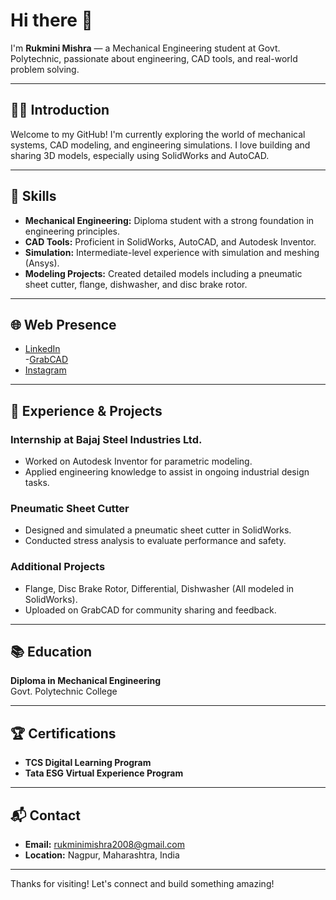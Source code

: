 # Hi there 👋  
I'm **Rukmini Mishra** — a Mechanical Engineering student at Govt. Polytechnic, passionate about engineering, CAD tools, and real-world problem solving.

---

## 👩‍💻 Introduction  
Welcome to my GitHub! I'm currently exploring the world of mechanical systems, CAD modeling, and engineering simulations. I love building and sharing 3D models, especially using SolidWorks and AutoCAD.

---

## 🔧 Skills  
- **Mechanical Engineering:** Diploma student with a strong foundation in engineering principles.  
- **CAD Tools:** Proficient in SolidWorks, AutoCAD, and Autodesk Inventor.  
- **Simulation:** Intermediate-level experience with simulation and meshing (Ansys).  
- **Modeling Projects:** Created detailed models including a pneumatic sheet cutter, flange, dishwasher, and disc brake rotor.

---

## 🌐 Web Presence  
- [LinkedIn](https://www.linkedin.com/in/rukmini2008)  
-[GrabCAD](https://grabcad.com/rukminimishra-1)  
- [Instagram](https://instagram.com/rukminimishra90)

---

## 🚀 Experience & Projects  
### Internship at Bajaj Steel Industries Ltd.  
- Worked on Autodesk Inventor for parametric modeling.  
- Applied engineering knowledge to assist in ongoing industrial design tasks.

### Pneumatic Sheet Cutter  
- Designed and simulated a pneumatic sheet cutter in SolidWorks.  
- Conducted stress analysis to evaluate performance and safety.  

### Additional Projects  
- Flange, Disc Brake Rotor, Differential, Dishwasher (All modeled in SolidWorks).  
- Uploaded on GrabCAD for community sharing and feedback.

---

## 📚 Education  
**Diploma in Mechanical Engineering**  
Govt. Polytechnic College

---

## 🏆 Certifications  
- **TCS Digital Learning Program**  
- **Tata ESG Virtual Experience Program**  

---

## 📬 Contact  
- **Email:** rukminimishra2008@gmail.com  
- **Location:** Nagpur, Maharashtra, India  

---

Thanks for visiting! Let's connect and build something amazing!
